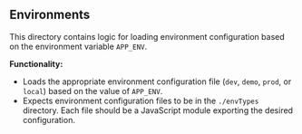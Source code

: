 ## Environments

This directory contains logic for loading environment configuration based on the environment variable `APP_ENV`.

**Functionality:**

- Loads the appropriate environment configuration file (`dev`, `demo`, `prod`, or `local`) based on the value of `APP_ENV`.
- Expects environment configuration files to be in the `./envTypes` directory. Each file should be a JavaScript module exporting the desired configuration.

